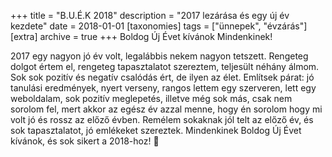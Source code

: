 +++
title = "B.U.É.K 2018"
description = "2017 lezárása és egy új év kezdete"
date = 2018-01-01
[taxonomies]
tags = ["ünnepek", "évzárás"]
[extra]
archive = true
+++
Boldog Új Évet kívánok Mindenkinek!

2017 egy nagyon jó év volt, legalábbis nekem nagyon tetszett. Rengeteg dolgot értem el, rengeteg tapasztalatot szereztem, teljesült néhány álmom. Sok sok pozitív és negatív csalódás ért, de ilyen az élet. Említsek párat: jó tanulási eredmények, nyert verseny, rangos lettem egy szerveren, lett egy weboldalam, sok pozitív meglepetés, illetve még sok más, csak nem sorolom fel, mert akkor az egész év azzal menne, hogy én sorolom hogy mi volt jó és rossz az előző évben. Remélem sokaknak jól telt az előző év, és sok tapasztalatot, jó emlékeket szereztek. Mindenkinek Boldog Új Évet kívánok, és sok sikert a 2018-hoz! 🙂